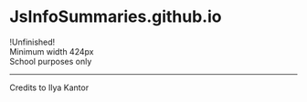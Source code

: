 # JsInfoSummaries.github.io
!Unfinished! <br>
Minimum width 424px <br>
School purposes only <hr>
Credits to Ilya Kantor

